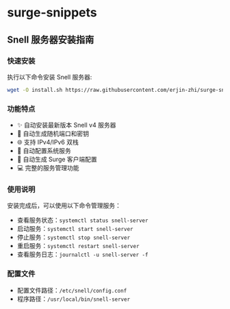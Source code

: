 # surge-snippets

## Snell 服务器安装指南

### 快速安装

执行以下命令安装 Snell 服务器:

```bash
wget -O install.sh https://raw.githubusercontent.com/erjin-zhi/surge-snippets/main/snell-server/install-snell-v4.sh && chmod +x install.sh && ./install.sh
```

### 功能特点

- ✨ 自动安装最新版本 Snell v4 服务器
- 🔄 自动生成随机端口和密钥
- 🌐 支持 IPv4/IPv6 双栈
- 🚀 自动配置系统服务
- 📱 自动生成 Surge 客户端配置
- 💻 完整的服务管理功能

### 使用说明

安装完成后，可以使用以下命令管理服务：

- 查看服务状态：`systemctl status snell-server`
- 启动服务：`systemctl start snell-server`
- 停止服务：`systemctl stop snell-server`
- 重启服务：`systemctl restart snell-server`
- 查看服务日志：`journalctl -u snell-server -f`

### 配置文件

- 配置文件路径：`/etc/snell/config.conf`
- 程序路径：`/usr/local/bin/snell-server`
